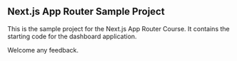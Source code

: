 ## Next.js App Router Sample Project

This is the sample project for the Next.js App Router Course. It contains the starting code for the dashboard application.

Welcome any feedback.
